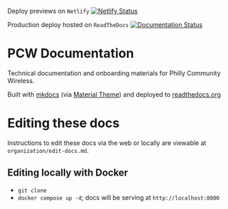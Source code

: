 Deploy previews on `Netlify`
[![Netlify Status](https://api.netlify.com/api/v1/badges/ce7d15f5-6e93-4702-af89-265f90684dcd/deploy-status)](https://app.netlify.com/sites/pcw-docs-preview/deploys)

Production deploy hosted on `ReadTheDocs`
[![Documentation Status](https://readthedocs.org/projects/pcwdocs/badge/?version=latest)](https://docs.phillycommunitywireless.org/en/latest/?badge=latest)

# PCW Documentation
Technical documentation and onboarding materials for Philly Community Wireless.

Built with [mkdocs](https://www.mkdocs.org) (via [Material Theme](https://squidfunk.github.io/mkdocs-material/)) 
and deployed to [readthedocs.org](readthedocs.org)

# Editing these docs
Instructions to edit these docs via the web or locally are viewable at `organization/edit-docs.md`.

## Editing locally with Docker 
* `git clone` 
* `docker compose up -d`; docs will be serving at `http://localhost:8000`

<!-- 
* [Team Onboarding](docs/onboarding.md)
* [Hardware Inventory](docs/hardware.md)
* [Mesh Kit Setup](docs/mesh-kit.md) 
-->


